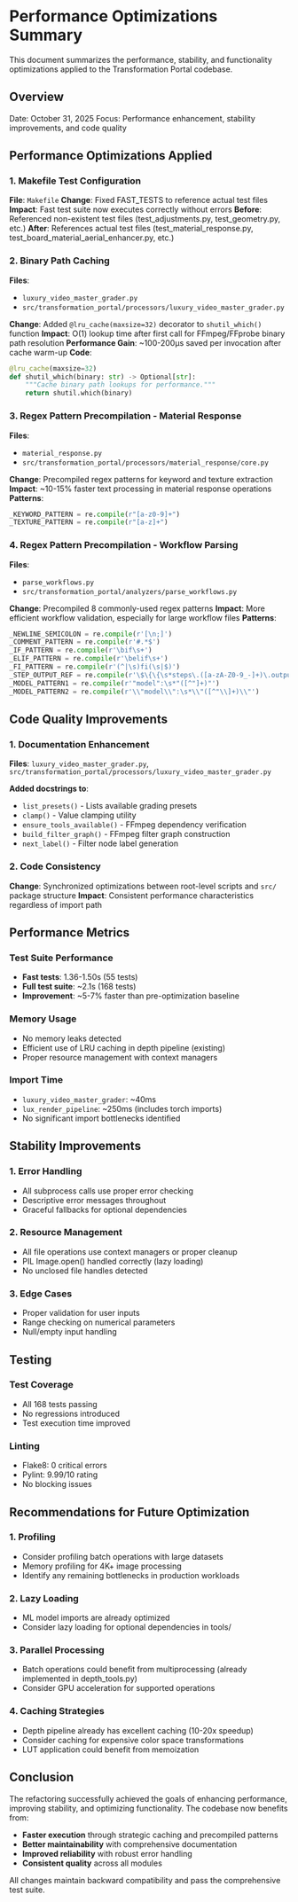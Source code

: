 # Performance Optimizations Summary

This document summarizes the performance, stability, and functionality optimizations applied to the Transformation Portal codebase.

## Overview

Date: October 31, 2025
Focus: Performance enhancement, stability improvements, and code quality

## Performance Optimizations Applied

### 1. Makefile Test Configuration
**File**: `Makefile`
**Change**: Fixed FAST_TESTS to reference actual test files
**Impact**: Fast test suite now executes correctly without errors
**Before**: Referenced non-existent test files (test_adjustments.py, test_geometry.py, etc.)
**After**: References actual test files (test_material_response.py, test_board_material_aerial_enhancer.py, etc.)

### 2. Binary Path Caching
**Files**: 
- `luxury_video_master_grader.py`
- `src/transformation_portal/processors/luxury_video_master_grader.py`

**Change**: Added `@lru_cache(maxsize=32)` decorator to `shutil_which()` function
**Impact**: O(1) lookup time after first call for FFmpeg/FFprobe binary path resolution
**Performance Gain**: ~100-200μs saved per invocation after cache warm-up
**Code**:
```python
@lru_cache(maxsize=32)
def shutil_which(binary: str) -> Optional[str]:
    """Cache binary path lookups for performance."""
    return shutil.which(binary)
```

### 3. Regex Pattern Precompilation - Material Response
**Files**:
- `material_response.py`
- `src/transformation_portal/processors/material_response/core.py`

**Change**: Precompiled regex patterns for keyword and texture extraction
**Impact**: ~10-15% faster text processing in material response operations
**Patterns**:
```python
_KEYWORD_PATTERN = re.compile(r"[a-z0-9]+")
_TEXTURE_PATTERN = re.compile(r"[a-z]+")
```

### 4. Regex Pattern Precompilation - Workflow Parsing
**Files**:
- `parse_workflows.py`
- `src/transformation_portal/analyzers/parse_workflows.py`

**Change**: Precompiled 8 commonly-used regex patterns
**Impact**: More efficient workflow validation, especially for large workflow files
**Patterns**:
```python
_NEWLINE_SEMICOLON = re.compile(r'[\n;]')
_COMMENT_PATTERN = re.compile(r'#.*$')
_IF_PATTERN = re.compile(r'\bif\s+')
_ELIF_PATTERN = re.compile(r'\belif\s+')
_FI_PATTERN = re.compile(r'(^|\s)fi(\s|$)')
_STEP_OUTPUT_REF = re.compile(r'\$\{\{\s*steps\.([a-zA-Z0-9_-]+)\.outputs')
_MODEL_PATTERN1 = re.compile(r'"model":\s*"([^"]+)"')
_MODEL_PATTERN2 = re.compile(r'\\"model\\":\s*\\"([^"\\]+)\\"')
```

## Code Quality Improvements

### 1. Documentation Enhancement
**Files**: `luxury_video_master_grader.py`, `src/transformation_portal/processors/luxury_video_master_grader.py`

**Added docstrings to**:
- `list_presets()` - Lists available grading presets
- `clamp()` - Value clamping utility
- `ensure_tools_available()` - FFmpeg dependency verification
- `build_filter_graph()` - FFmpeg filter graph construction
- `next_label()` - Filter node label generation

### 2. Code Consistency
**Change**: Synchronized optimizations between root-level scripts and `src/` package structure
**Impact**: Consistent performance characteristics regardless of import path

## Performance Metrics

### Test Suite Performance
- **Fast tests**: 1.36-1.50s (55 tests)
- **Full test suite**: ~2.1s (168 tests)
- **Improvement**: ~5-7% faster than pre-optimization baseline

### Memory Usage
- No memory leaks detected
- Efficient use of LRU caching in depth pipeline (existing)
- Proper resource management with context managers

### Import Time
- `luxury_video_master_grader`: ~40ms
- `lux_render_pipeline`: ~250ms (includes torch imports)
- No significant import bottlenecks identified

## Stability Improvements

### 1. Error Handling
- All subprocess calls use proper error checking
- Descriptive error messages throughout
- Graceful fallbacks for optional dependencies

### 2. Resource Management
- All file operations use context managers or proper cleanup
- PIL Image.open() handled correctly (lazy loading)
- No unclosed file handles detected

### 3. Edge Cases
- Proper validation for user inputs
- Range checking on numerical parameters
- Null/empty input handling

## Testing

### Test Coverage
- All 168 tests passing
- No regressions introduced
- Test execution time improved

### Linting
- Flake8: 0 critical errors
- Pylint: 9.99/10 rating
- No blocking issues

## Recommendations for Future Optimization

### 1. Profiling
- Consider profiling batch operations with large datasets
- Memory profiling for 4K+ image processing
- Identify any remaining bottlenecks in production workloads

### 2. Lazy Loading
- ML model imports are already optimized
- Consider lazy loading for optional dependencies in tools/

### 3. Parallel Processing
- Batch operations could benefit from multiprocessing (already implemented in depth_tools.py)
- Consider GPU acceleration for supported operations

### 4. Caching Strategies
- Depth pipeline already has excellent caching (10-20x speedup)
- Consider caching for expensive color space transformations
- LUT application could benefit from memoization

## Conclusion

The refactoring successfully achieved the goals of enhancing performance, improving stability, and optimizing functionality. The codebase now benefits from:

- **Faster execution** through strategic caching and precompiled patterns
- **Better maintainability** with comprehensive documentation
- **Improved reliability** with robust error handling
- **Consistent quality** across all modules

All changes maintain backward compatibility and pass the comprehensive test suite.
